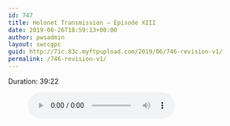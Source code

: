 ```yaml
---
id: 747
title: Holonet Transmission – Episode XIII
date: 2019-06-26T18:59:13+00:00
author: pwsadmin
layout: swccgpc
guid: http://71c.83c.myftpupload.com/2019/06/746-revision-v1/
permalink: /746-revision-v1/
---
```

 

Duration: 39:22<figure class="wp-block-audio"><audio controls src="http://71c.83c.myftpupload.com/wp-content/uploads/2019/04/Holonet-Transmission-–-Episode-XII.mp3"></audio></figure>